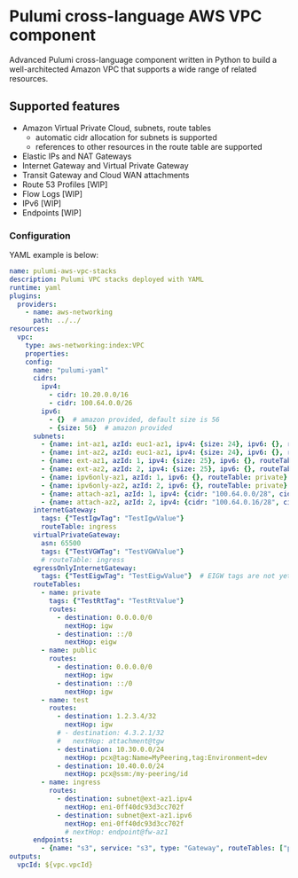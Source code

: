 # Pulumi cross-language AWS VPC component

Advanced Pulumi cross-language component written in Python to build a well-architected Amazon VPC that supports a wide range of related resources.

## Supported features
- Amazon Virtual Private Cloud, subnets, route tables
  - automatic cidr allocation for subnets is supported
  - references to other resources in the route table are supported
- Elastic IPs and NAT Gateways
- Internet Gateway and Virtual Private Gateway
- Transit Gateway and Cloud WAN attachments
- Route 53 Profiles [WIP]
- Flow Logs [WIP]
- IPv6 [WIP]
- Endpoints [WIP]


### Configuration
YAML example is below:
```yaml
name: pulumi-aws-vpc-stacks
description: Pulumi VPC stacks deployed with YAML
runtime: yaml
plugins:
  providers:
    - name: aws-networking
      path: ../../
resources:
  vpc:
    type: aws-networking:index:VPC
    properties:
    config:
      name: "pulumi-yaml"
      cidrs:
        ipv4:
          - cidr: 10.20.0.0/16
          - cidr: 100.64.0.0/26
        ipv6:
          - {}  # amazon provided, default size is 56
          - {size: 56}  # amazon provided
      subnets:
        - {name: int-az1, azId: euc1-az1, ipv4: {size: 24}, ipv6: {}, routeTable: private, tags: {"my-subnet-tag": "test"}}
        - {name: int-az2, azId: euc1-az1, ipv4: {size: 24}, ipv6: {}, routeTable: private}
        - {name: ext-az1, azId: 1, ipv4: {size: 25}, ipv6: {}, routeTable: public}  # azId: 1 is the same as euc1-az1
        - {name: ext-az2, azId: 2, ipv4: {size: 25}, ipv6: {}, routeTable: public}
        - {name: ipv6only-az1, azId: 1, ipv6: {}, routeTable: private}
        - {name: ipv6only-az2, azId: 2, ipv6: {}, routeTable: private}
        - {name: attach-az1, azId: 1, ipv4: {cidr: "100.64.0.0/28", cidrNum: 2}, ipv6: {cidrNum: 2}}
        - {name: attach-az2, azId: 2, ipv4: {cidr: "100.64.0.16/28", cidrNum: 2}, ipv6: {cidrNum: 2}}
      internetGateway:
        tags: {"TestIgwTag": "TestIgwValue"}
        routeTable: ingress
      virtualPrivateGateway:
        asn: 65500
        tags: {"TestVGWTag": "TestVGWValue"}
        # routeTable: ingress
      egressOnlyInternetGateway:
        tags: {"TestEigwTag": "TestEigwValue"}  # EIGW tags are not yet implemented in CloudFormation Resource Provider
      routeTables:
        - name: private
          tags: {"TestRtTag": "TestRtValue"}
          routes:
            - destination: 0.0.0.0/0
              nextHop: igw
            - destination: ::/0
              nextHop: eigw
        - name: public
          routes:
            - destination: 0.0.0.0/0
              nextHop: igw
            - destination: ::/0
              nextHop: igw
        - name: test
          routes:
            - destination: 1.2.3.4/32
              nextHop: igw
            # - destination: 4.3.2.1/32
            #   nextHop: attachment@tgw
            - destination: 10.30.0.0/24
              nextHop: pcx@tag:Name=MyPeering,tag:Environment=dev
            - destination: 10.40.0.0/24
              nextHop: pcx@ssm:/my-peering/id 
        - name: ingress
          routes:
            - destination: subnet@ext-az1.ipv4
              nextHop: eni-0ff40dc93d3cc702f
            - destination: subnet@ext-az1.ipv6
              nextHop: eni-0ff40dc93d3cc702f
              # nextHop: endpoint@fw-az1
      endpoints:
        - {name: "s3", service: "s3", type: "Gateway", routeTables: ["private", "public"]}  # or com.amazonaws.eu-central-1.s3
outputs:
  vpcId: ${vpc.vpcId}
```